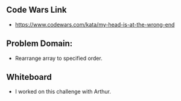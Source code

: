 ## Code Wars Link
* https://www.codewars.com/kata/my-head-is-at-the-wrong-end

## Problem Domain:
* Rearrange array to specified order.

## Whiteboard
* I worked on this challenge with Arthur. 